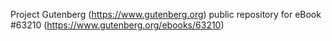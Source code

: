 Project Gutenberg (https://www.gutenberg.org) public repository for
eBook #63210 (https://www.gutenberg.org/ebooks/63210)
